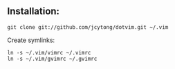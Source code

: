 ## Installation:

    git clone git://github.com/jcytong/dotvim.git ~/.vim

Create symlinks:

    ln -s ~/.vim/vimrc ~/.vimrc
    ln -s ~/.vim/gvimrc ~/.gvimrc
